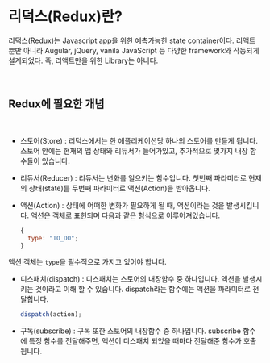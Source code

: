 # 리덕스(Redux)란?

리덕스(Redux)는 Javascript app을 위한 예측가능한 state container이다. 리액트 뿐만 아니라 Augular, jQuery, vanila JavaScript 등 다양한 framework와 작동되게 설계되었다. 즉, 리액트만을 위한 Library는 아니다.

<br>

## Redux에 필요한 개념

<br>

- 스토어(Store) : 리덕스에서는 한 애플리케이션당 하나의 스토어를 만들게 됩니다. 스토어 안에는 현재의 앱 상태와 리듀서가 들어가있고, 추가적으로 몇가지 내장 함수들이 있습니다.

- 리듀서(Reducer) : 리듀서는 변화를 일으키는 함수입니다. 첫번째 파라미터로 현재의 상태(state)를 두번째 파라미터로 액션(Action)을 받아옵니다.

- 액션(Action) : 상태에 어떠한 변화가 필요하게 될 때, 액션이라는 것을 발생시킵니다. 액션은 객체로 표현되며 다음과 같은 형식으로 이루어져있습니다.

  ```js
  {
    type: "TO_DO";
  }
  ```

액션 객체는 `type`을 필수적으로 가지고 있어야 합니다.

- 디스패치(dispatch) : 디스패치는 스토어의 내장함수 중 하나입니다. 액션을 발생시키는 것이라고 이해 할 수 있습니다. dispatch라는 함수에는 액션을 파라미터로 전달합니다.

  ```js
  dispatch(action);
  ```

- 구독(subscribe) : 구독 또한 스토어의 내장함수 중 하나입니다. subscribe 함수에 특정 함수를 전달해주면, 액션이 디스패치 되었을 때마다 전달해준 함수가 호출됩니다.

<br>
